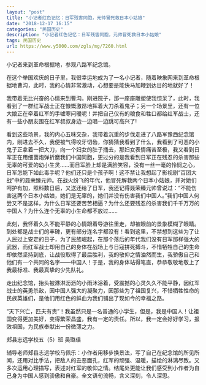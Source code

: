```yaml
---
layout: "post"
title: "小记者红色记忆：日军残害同胞，元帅冒死救日本小姑娘"
date: "2018-12-17 16:15"
categories: "民国历史"
description: "小记者红色记忆：日军残害同胞，元帅冒死救日本小姑娘"
tags: 民国历史
url: https://www.y5000.com/zgls/mg/7260.html
---
```






小记者来到革命根据地，参观八路军纪念馆。

在这个举国欢庆的日子里，我很幸运地成为了一名小记者，随着映象网来到革命根据地曹沟，此时，我的心情非常激动，心想要是能快马加鞭到达目的地就好了！

我带着无比兴奋的心情来到曹沟。刚进院子，那一座座雕塑使我惊呆了，此时，我看到了一群红军战士正在慷慨激昂地挥着大刀杀着鬼子；另一个场景里，还有一位大娘正在牵着红军的手嘘寒问暖呢！并把自己仅有的粮食和牲口都给红军战士，还有一些小朋友围在红军叔叔身边一边唱一边跳可高兴了!

看到这些场景，我的内心五味交杂，我带着沉重的步伐走进了八路军豫西纪念馆内，刚进去不久，我便被气得咬牙切齿，你猜猜我看到了什么，我看到了可恶的小鬼子正拿着一把大刀，向一个妇女的肚子捅去，那妇女表情痛苦至极，我又看到日军正在用细菌炮弹折磨我们中国同胞，更过分的是我看到日军正在残忍的杀害那些无辜的可爱的幼小生灵……而日军脸上却是满脸笑容，没有一丝一毫的怜悯之心，日军怎能下如此毒手呢？他们还只是个孩子啊！这不禁让我想起了影视剧“百团大战”中的聂荣臻元帅。在战火纷飞的年代，他冒死解救两个日本小姑娘，并对她们呵护有加，照料数日后，又送还给了日军，我还记得聂荣臻元帅曾说过：“不能伤害这两个日本小姑娘，她们是无辜的，她们并没有伤害我们中国人。”我们中国人何尝又不是这样，为什么日军还要苦苦相逼？为什么还要残忍的杀害我们千千万万的中国人？为什么连个无辜的小生命都不放过……

此刻，我怀着久久不能平静的心情跟着导游往里走，却被眼前的景象模糊了眼睛。到处都是战士们的丰碑，更有部分连名字都没有！看到这里，不禁想到这些为了让人民过上安定的日子，为了民族崛起，在那个落后的年代我们没有日军那样强大的武器，而红军战士却用自己的身体在战场上与日寇拼死搏斗，不惜牺牲自己的生命却依然坚持到底，让战役取得了最后胜利，我的敬仰之情油然而生，我骄傲自己和他们有一个共同的名字——中国人！于是，我的身体站得笔直，恭恭敬敬地敬上了我最标准、我最真挚的少先队礼。

走出纪念馆，抬头被淋淋沥沥的小雨沐浴着，受震撼的心灵久久不能平静，因红军战士的英勇杀敌，因中国人强大的凝聚力，因那些为了祖国复兴，不惜牺牲性命的民族英雄们，是他们用红色的鲜血为我们铺出了现如今的幸福之路。

“天下兴亡，匹夫有责”！我虽然只是一名普通的小学生，但是，我是中国人！让祖国变得更加美好，变得繁荣昌盛，我有一定的责任。所以，我一定会好好学习，报效祖国，为民族奉献出一份微薄之力。

郏县志远学校五（5）班 吴璐瑶

辅导老师郏县志远学校马佩乐：小作者用移步换景法，写了自己在纪念馆的所见所闻，还用对比手法，把敌人的丑恶面孔，红军的顽强、温暖，描绘的淋漓尽致。又多次运用心理描写，表述对红军的敬仰之情。结尾处更能让我们感受到小作者为自己身为中国人感到骄傲和自豪。全文语句流畅，含义深刻，令人深思。
